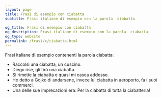 ```yaml
---
layout: page
title: Frasi di esempio con ciabatta 
subtitle: Frasi italiane di esempio con la parola  ciabatta

og_title: Frasi di esempio con ciabatta 
og_description: Frasi italiane di esempio con la parola  ciabatta
og_type: website
permalink: /frasi/c/ciabatta.html
---
```


Frasi italiane di esempio contenenti la parola ciabatta:


- Raccolsi una ciabatta, un cuscino.
- Diego rise, gli tirò una ciabatta.
- Si rimette la ciabatta e quasi mi casca addosso.
- Ho detto a Gojko di andarsene, invece lui ciabatta in aeroporto, fa i suoi commerci.
- Una delle sue imprecazioni era: Per la ciabatta di tutta la ciabatteria!
